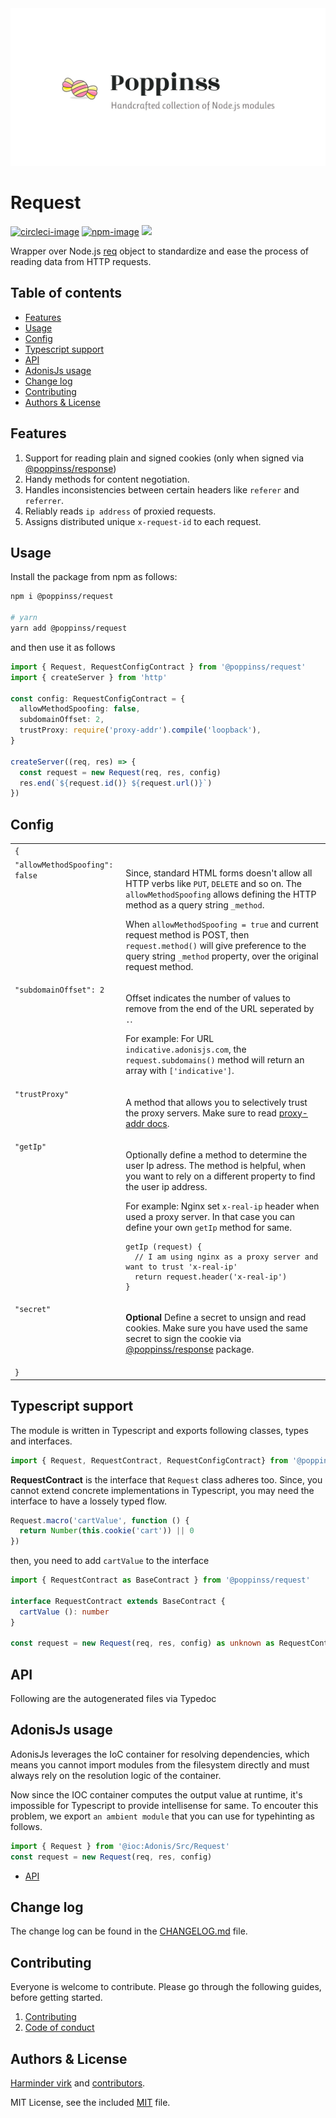 <img src="./poppinss.jpg" max-width="600px">

# Request
[![circleci-image]][circleci-url] [![npm-image]][npm-url] ![](https://img.shields.io/badge/Uses-Typescript-294E80.svg?style=flat-square&colorA=ddd)

Wrapper over Node.js [req](https://nodejs.org/dist/latest/docs/api/http.html#http_class_http_incomingmessage) object to standardize and ease the process of reading data from HTTP requests.

<!-- START doctoc generated TOC please keep comment here to allow auto update -->
<!-- DON'T EDIT THIS SECTION, INSTEAD RE-RUN doctoc TO UPDATE -->
## Table of contents

- [Features](#features)
- [Usage](#usage)
- [Config](#config)
- [Typescript support](#typescript-support)
- [API](#api)
- [AdonisJs usage](#adonisjs-usage)
- [Change log](#change-log)
- [Contributing](#contributing)
- [Authors & License](#authors--license)

<!-- END doctoc generated TOC please keep comment here to allow auto update -->

## Features
1. Support for reading plain and signed cookies (only when signed via [@poppinss/response](https://github.com/poppinss/response))
2. Handy methods for content negotiation.
3. Handles inconsistencies between certain headers like `referer` and `referrer`.
4. Reliably reads `ip address` of proxied requests.
5. Assigns distributed unique `x-request-id` to each request.

## Usage
Install the package from npm as follows:

```sh
npm i @poppinss/request

# yarn
yarn add @poppinss/request
```

and then use it as follows

```ts
import { Request, RequestConfigContract } from '@poppinss/request'
import { createServer } from 'http'

const config: RequestConfigContract = {
  allowMethodSpoofing: false,
  subdomainOffset: 2,
  trustProxy: require('proxy-addr').compile('loopback'),
}

createServer((req, res) => {
  const request = new Request(req, res, config)
  res.end(`${request.id()} ${request.url()}`)
})
```

## Config

<table>
  <tr>
    <td colspan="2"><code>{</code></td>
  </tr>
  <tr>
    <td valign="top"><code>"allowMethodSpoofing": false</code></td>
    <td>
      <p>
      Since, standard HTML forms doesn't allow all HTTP verbs like <code>PUT</code>, <code>DELETE</code> and so on. The <code>allowMethodSpoofing</code> allows defining the HTTP method as a query string <code>_method</code>.
      </p>
      <p>
       When <code>allowMethodSpoofing = true</code> and current request method is POST, then <code>request.method()</code> will give preference to the query string <code>_method</code> property, over the original request method.
      </p>
    </td>
  </tr>
  <tr>
    <td valign="top"><code>"subdomainOffset": 2</code></td>
    <td>
      <p>
      Offset indicates the number of values to remove from the end of the URL seperated by <code>.</code>.
      </p>
      <p>
      For example: For URL <code>indicative.adonisjs.com</code>, the <code>request.subdomains()</code> method will return an array with <code>['indicative']</code>.
      </p>
    </td>
  </tr>
  <tr>
    <td valign="top"><code>"trustProxy"</code></td>
    <td>
      <p>
      A method that allows you to selectively trust the proxy servers. Make sure to read <a href="https://www.npmjs.com/package/proxy-addr#proxyaddrcompileval">proxy-addr docs</a>.
      </p>
    </td>
  </tr>
  <tr>
    <td valign="top"><code>"getIp"</code></td>
    <td>
      <p>
      Optionally define a method to determine the user Ip adress. The method is helpful, when you want to rely on a different property to find the user ip address.
      </p>
      <p>
      For example: Nginx set <code>x-real-ip</code> header when used a proxy server.
      In that case you can define your own <code>getIp</code> method for same.
      </p>
      <div class="highlight highlight-source-js"><pre><code>getIp (request) {
  // I am using nginx as a proxy server and want to trust 'x-real-ip'
  return request.header('x-real-ip')
}</code></pre></div>
    </td>
  </tr>
  <tr>
    <td valign="top"><code>"secret"</code></td>
    <td>
      <p>
      <strong>Optional</strong> Define a secret to unsign and read cookies. Make sure you have used the same secret to sign the cookie via <a href="https://github.com/poppinss/response">@poppinss/response</a> package.
      </p>
    </td>
  </tr>
  <tr>
    <td colspan="2"><code>}</code></td>
  </tr>
</table>

## Typescript support
The module is written in Typescript and exports following classes, types and interfaces.

```ts
import { Request, RequestContract, RequestConfigContract} from '@poppinss/request'
```

**RequestContract** is the interface that `Request` class adheres too. Since, you cannot extend concrete implementations in Typescript, you may need the interface to have a lossely typed flow.

```ts
Request.macro('cartValue', function () {
  return Number(this.cookie('cart')) || 0
})
```

then, you need to add `cartValue` to the interface

```ts
import { RequestContract as BaseContract } from '@poppinss/request'

interface RequestContract extends BaseContract {
  cartValue (): number
}

const request = new Request(req, res, config) as unknown as RequestContract
```

## API
Following are the autogenerated files via Typedoc

## AdonisJs usage
AdonisJs leverages the IoC container for resolving dependencies, which means you cannot import modules from the filesystem directly and must always rely on the resolution logic of the container.

Now since the IOC container computes the output value at runtime, it's impossible for Typescript to provide intellisense for same. To encouter this problem, we export `an ambient module` that you can use for typehinting as follows.

```ts
import { Request } from '@ioc:Adonis/Src/Request'
const request = new Request(req, res, config)
```

* [API](docs/README.md)

## Change log
The change log can be found in the [CHANGELOG.md](CHANGELOG.md) file.

## Contributing

Everyone is welcome to contribute. Please go through the following guides, before getting started.

1. [Contributing](https://adonisjs.com/contributing)
2. [Code of conduct](https://adonisjs.com/code-of-conduct)


## Authors & License
[Harminder virk](https://github.com/thetutlage) and [contributors](https://github.com/poppinss/request/graphs/contributors).

MIT License, see the included [MIT](LICENSE.md) file.

[circleci-image]: https://img.shields.io/circleci/project/github/poppinss/request/master.svg?style=flat-square&logo=circleci
[circleci-url]: https://circleci.com/gh/poppinss/request "circleci"

[npm-image]: https://img.shields.io/npm/v/@poppinss/request.svg?style=flat-square&logo=npm
[npm-url]: https://npmjs.org/package/@poppinss/request "npm"
